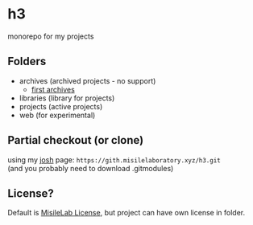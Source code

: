 # h3

monorepo for my projects

## Folders

- archives (archived projects - no support)
  - [first archives](https://github.com/misilelab/h3/commits/9b5fdfdbf22367ecf13ff3332eb74b9f49ff8e75)
- libraries (library for projects)
- projects (active projects)
- web (for experimental)

## Partial checkout (or clone)

using my [josh](https://github.com/josh-project/josh) page: `https://gith.misilelaboratory.xyz/h3.git`  
(and you probably need to download .gitmodules)

## License?

Default is [MisileLab License](LICENSE.md), but project can have own license in folder.
